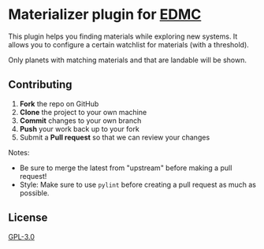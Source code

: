 # Materializer plugin for [EDMC](https://github.com/Marginal/EDMarketConnector/wiki)

This plugin helps you finding materials while exploring new systems.
It allows you to configure a certain watchlist for materials (with a threshold).

Only planets with matching materials and that are landable will be shown.

## Contributing

 1. **Fork** the repo on GitHub
 2. **Clone** the project to your own machine
 3. **Commit** changes to your own branch
 4. **Push** your work back up to your fork
 5. Submit a **Pull request** so that we can review your changes

Notes: 
* Be sure to merge the latest from "upstream" before making a pull request!
* Style: Make sure to use `pylint` before creating a pull request as much as possible.

## License

[GPL-3.0](https://choosealicense.com/licenses/gpl-3.0/)